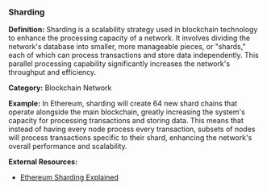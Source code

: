 ### Sharding

**Definition:** Sharding is a scalability strategy used in blockchain technology to enhance the processing capacity of a network. It involves dividing the network's database into smaller, more manageable pieces, or "shards," each of which can process transactions and store data independently. This parallel processing capability significantly increases the network's throughput and efficiency. 

**Category:** Blockchain Network

**Example:** In Ethereum, sharding will create 64 new shard chains that operate alongside the main blockchain, greatly increasing the system's capacity for processing transactions and storing data. This means that instead of having every node process every transaction, subsets of nodes will process transactions specific to their shard, enhancing the network's overall performance and scalability.

**External Resources:**
- [Ethereum Sharding Explained](https://ethereum.org/en/eth2/shard-chains/)
